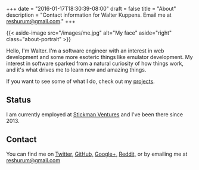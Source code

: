 +++
date = "2016-01-17T18:30:39-08:00"
draft = false
title = "About"
description = "Contact information for Walter Kuppens. Email me at reshurum@gmail.com."
+++

{{< aside-image src="/images/me.jpg" alt="My face" aside="right"
class="about-portrait" >}}

Hello, I'm Walter. I'm a software engineer with an interest in web development
and some more esoteric things like emulator development. My interest in software
sparked from a natural curiosity of how things work, and it's what drives me to
learn new and amazing things.

If you want to see some of what I do, check out my [projects](/projects).

## Status

I am currently employed at [Stickman
Ventures](https://www.stickmanventures.com/) and I've been there since 2013.

## Contact

You can find me on [Twitter,](https://twitter.com/Reshurum)
[GitHub,](https://github.com/Reshurum)
[Google+,](https://plus.google.com/+WalterKuppens)
[Reddit,](https://www.reddit.com/user/Reshurum) or by emailing me at
[reshurum@gmail.com](mailto:reshurum@gmail.com)
